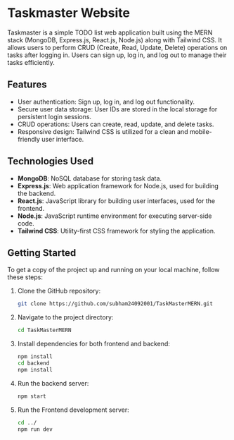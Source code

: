 # Taskmaster Website

Taskmaster is a simple TODO list web application built using the MERN stack (MongoDB, Express.js, React.js, Node.js) along with Tailwind CSS. It allows users to perform CRUD (Create, Read, Update, Delete) operations on tasks after logging in. Users can sign up, log in, and log out to manage their tasks efficiently.

## Features

- User authentication: Sign up, log in, and log out functionality.
- Secure user data storage: User IDs are stored in the local storage for persistent login sessions.
- CRUD operations: Users can create, read, update, and delete tasks.
- Responsive design: Tailwind CSS is utilized for a clean and mobile-friendly user interface.

## Technologies Used

- **MongoDB**: NoSQL database for storing task data.
- **Express.js**: Web application framework for Node.js, used for building the backend.
- **React.js**: JavaScript library for building user interfaces, used for the frontend.
- **Node.js**: JavaScript runtime environment for executing server-side code.
- **Tailwind CSS**: Utility-first CSS framework for styling the application.

## Getting Started

To get a copy of the project up and running on your local machine, follow these steps:

1. Clone the GitHub repository:

   ```bash
   git clone https://github.com/subham24092001/TaskMasterMERN.git
   ```

2. Navigate to the project directory:

   ```bash
   cd TaskMasterMERN
   ```

3. Install dependencies for both frontend and backend:

   ```bash
   npm install
   cd backend
   npm install
   ```

4. Run the backend server:

   ```bash
   npm start
   ```

5. Run the Frontend development server:

   ```bash
   cd ../
   npm run dev
   ```

